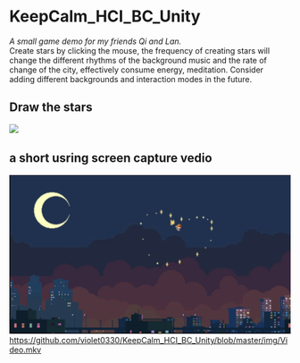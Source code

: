 # KeepCalm_HCI_BC_Unity
*A small game demo for my friends Qi and Lan.* <br>
Create stars by clicking the mouse, the frequency of creating stars will change the different rhythms of the background music and the rate of change of the city, effectively consume energy, meditation. Consider adding different backgrounds and interaction modes in the future.

## Draw the stars <br>
 <img src="https://github.com/violet0330/KeepCalm_HCI_BC_Unity/blob/master/img/Draw.gif" width="50%">

## a short usring screen capture vedio
[![Watch the video](https://github.com/violet0330/KeepCalm_HCI_BC_Unity/blob/master/img/cover.png)](https://github.com/violet0330/KeepCalm_HCI_BC_Unity/blob/master/img/Video.mkv)<br>
<https://github.com/violet0330/KeepCalm_HCI_BC_Unity/blob/master/img/Video.mkv>
